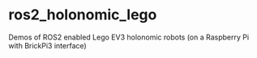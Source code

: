 # ros2_holonomic_lego
Demos of ROS2 enabled Lego EV3 holonomic robots (on a Raspberry Pi with BrickPi3 interface)
